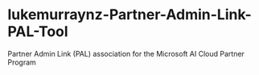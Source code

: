 # lukemurraynz-Partner-Admin-Link-PAL-Tool
 Partner Admin Link (PAL) association for the Microsoft AI Cloud Partner Program
